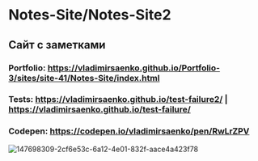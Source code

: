 # Notes-Site/Notes-Site2

## Сайт с заметками 

### Portfolio: https://vladimirsaenko.github.io/Portfolio-3/sites/site-41/Notes-Site/index.html

### Tests: https://vladimirsaenko.github.io/test-failure2/ | https://vladimirsaenko.github.io/test-failure/

### Codepen: https://codepen.io/vladimirsaenko/pen/RwLrZPV

![147698309-2cf6e53c-6a12-4e01-832f-aace4a423f78](https://user-images.githubusercontent.com/56477695/147837718-a2df554e-8ea8-4b2b-ac2d-be982d9345a8.jpg)
